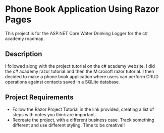# Phone Book Application Using Razor Pages

This project is for the ASP.NET Core Water Drinking Logger for the c# academy roadmap.

## Description

I followed along with the project tutorial on the c# academy website. I did the c# academy razor tutorial and then the Microsoft razor tutorial.
I then decided to make a phone book application where users can perform CRUD operations against contacts saved in a SQLite database.

## Project Requirements

* Follow the Razor Project Tutorial in the link provided, creating a list of steps with notes you think are important.
* Recreate the project, with a different business case. Track something different and use different styling. Time to be creative!!
